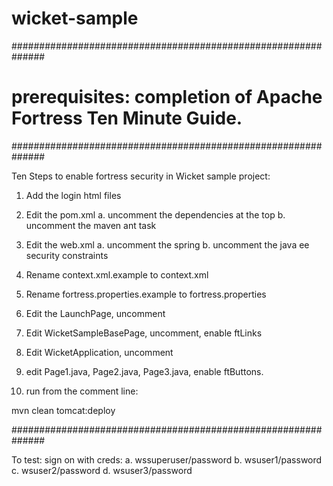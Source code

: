 # wicket-sample
##############################################################
# prerequisites: completion of Apache Fortress Ten Minute Guide.
##############################################################

Ten Steps to enable fortress security in Wicket sample project:

1. Add the login html files

2. Edit the pom.xml
  a. uncomment the dependencies at the top
  b. uncomment the maven ant task

3. Edit the web.xml
  a. uncomment the spring
  b. uncomment the java ee security constraints

4. Rename context.xml.example to context.xml

5. Rename fortress.properties.example to fortress.properties

6. Edit the LaunchPage, uncomment

7. Edit WicketSampleBasePage, uncomment, enable ftLinks

8. Edit WicketApplication, uncomment

9. edit Page1.java, Page2.java, Page3.java, enable ftButtons.

10. run from the comment line:

mvn clean tomcat:deploy

##############################################################

To test: sign on with creds:
    a. wssuperuser/password
    b. wsuser1/password
    c. wsuser2/password
    d. wsuser3/password
